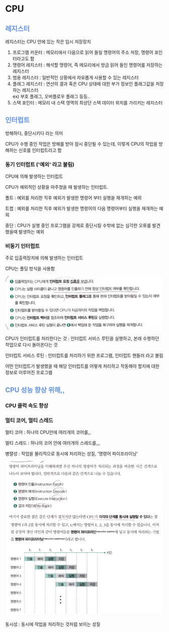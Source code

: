<h1>CPU</h1>

<h2 style="color: cornflowerblue"> 레지스터</h2>
<p>레지스터는 CPU 안에 있는 작은 임시 저장장치</p>
<ol>
    <li>프로그램 카운터 : 메모리에서 다음으로 읽어 들일 명령어의 주소 저장, 명령어 포인터라고도 함</li>
    <li>명령어 레지스터 : 해석할 명령어, 즉 메모리에서 방금 읽어 들인 명령어를 저장하는 레지스터</li>
    <li>범용 레지스터 : 일반적인 상황에서 자유롭게 사용할 수 있는 레지스터</li>
    <li>플래그 레지스터 : 연산의 결과 혹은 CPU 상태에 대한 부가 정보인 플래그값을 저장하는 레지스터 <br>ex) 부호 플래그, 오버플로우 플래그 등등..</li>
    <li>스택 포인터 : 메모리 내 스택 영역의 최상단 스택 데이터 위치를 가리키는 레지스터</li>
</ol>

<h2 style="color: cornflowerblue"> 인터럽트</h2>
<p>방해하다, 중단시키다 라는 의미</p>
<p>CPU가 수행 중인 작업은 방해를 받아 잠시 중단될 수 있는데, 이렇게 CPU의 작업을 방해하는 신호를 인터럽트라고 함</p>
<h3>동기 인터럽트 ('예외' 라고 불림)</h3>
<p>CPU에 의해 발생하는 인터럽트</p>
<p>CPU가 예외적인 상황을 마주쳤을 때 발생하는 인터럽트.</p>
<p>폴트 : 예외를 처리한 직후 예외가 발생한 명령어 부터 실행을 재개하는 예외</p>
<p>트랩 : 예외를 처리한 직후 예외가 발생한 명령어의 다음 명령어부터 실행을 재개하는 예외</p>
<p>중단 : CPU가 실행 중인 프로그램을 강제로 중단시킬 수밖에 없는 심각한 오류를 발견했을때 발생하는 예외</p>

<h3> 비동기 인터럽트</h3>
<p>주로 입출력장치에 의해 발생하는 인터럽트</p>
<p>CPU는 폴딩 방식을 사용함</p>

![img.png](image/인터럽트루틴.png)

<p>CPU가 인터럽트를 처리한다는 것 : 인터럽트 서비스 루틴을 실행하고, 본래 수행하던 작업으로 다시 돌아온다는 것</p>
<p>인터럽트 서비스 루틴 : 인터럽트를 처리하기 위한 프로그램, 인터럽트 핸들러 라고 불림</p>
<p>어떤 인터럽트가 발생했을 때 해당 인터럽트를 어떻게 처리하고 작동해야 할지에 대한 정보로 이루어진 프로그램</p>

<h2 style="color: cornflowerblue"> CPU 성능 향상 위해,,</h2>
<h3>CPU 클럭 속도 향상</h3>
<h3>멀티 코어, 멀티 스레드</h3>
<p>멀티 코어 : 하나의 CPU안에 여러개의 코어를,,</p>
<p>멀티 스레드 : 하나의 코어 안에 여러개의 스레드를,,,</p>
<p>병렬성 : 작업을 물리적으로 동시에 처리하는 성질, '명령어 파이프라이닝'</p>

![img.png](image/파이프라이닝%20개념.png)
![파이프라이닝.png](image%2F%ED%8C%8C%EC%9D%B4%ED%94%84%EB%9D%BC%EC%9D%B4%EB%8B%9D.png)

<p>동시성 : 동시에 작업을 처리하는 것처럼 보이는 성질</p>